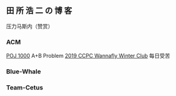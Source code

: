 ## 田 所 浩 二 の 博 客

压力马斯内（赞赏）

### ACM
[POJ 1000](./POJ_1000.md) A+B Problem
[2019 CCPC Wannafly Winter Club](./Wannafly2019Winter.md) 每日受苦

### Blue-Whale

### Team-Cetus
